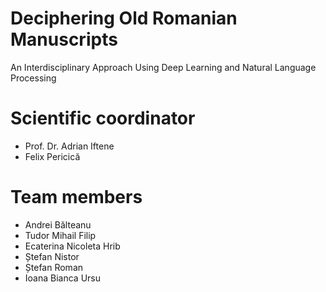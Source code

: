 # Deciphering Old Romanian Manuscripts
An Interdisciplinary Approach Using Deep Learning and Natural Language Processing

# Scientific coordinator 
- Prof. Dr. Adrian Iftene
- Felix Pericică

# Team members
- Andrei Bălteanu
- Tudor Mihail Filip
- Ecaterina Nicoleta Hrib
- Ștefan Nistor
- Ștefan Roman
- Ioana Bianca Ursu
